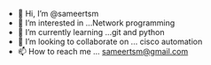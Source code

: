 - 👋 Hi, I’m @sameertsm
- 👀 I’m interested in ...Network programming
- 🌱 I’m currently learning ...git and python
- 💞️ I’m looking to collaborate on ... cisco automation
- 📫 How to reach me ... sameertsm@gmail.com

<!---
sameertsm/sameertsm is a ✨ special ✨ repository because its `README.md` (this file) appears on your GitHub profile.
You can click the Preview link to take a look at your changes.
--->
